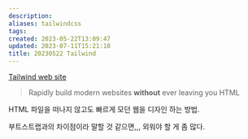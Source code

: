 ```yaml
---
description:
aliases: tailwindcss
tags: 
created: 2023-05-22T13:09:47
updated: 2023-07-11T15:21:10
title: 20230522 Tailwind
---
```

[Tailwind web site](https://tailwindcss.com/)

> Rapidly build modern websites **without** ever leaving you HTML

HTML 파일을 떠나지 않고도 빠르게 모던 웹을 디자인 하는 방법.

부트스트랩과의 차이점이라 말할 것 같으면,,, 외워야 할 게 좀 많다.